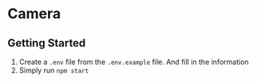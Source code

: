 # Camera

## Getting Started
1. Create a `.env` file from the `.env.example` file. And fill in the information
2. Simply run `npm start`